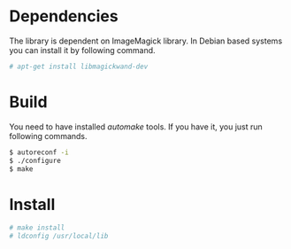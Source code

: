 # Dependencies
The library is dependent on ImageMagick library. In Debian based systems you can install it by following command.
```bash
# apt-get install libmagickwand-dev
```
# Build
You need to have installed *automake* tools. If you have it, you just run following commands.
```bash
$ autoreconf -i
$ ./configure
$ make
```
# Install
```bash
# make install
# ldconfig /usr/local/lib
```
